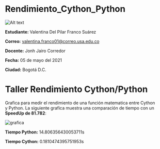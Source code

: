 # Rendimiento_Cython_Python

![Alt text](https://www.usergioarboleda.edu.co/wp-content/uploads/ultimatum/imagens/logo-mobile-UniversidadSergioArboleda.png)

**Estudiante:** Valentina Del Pilar Franco Suárez

**Correo:** valentina.franco01@correo.usa.edu.co

**Docente:** Jonh Jairo Corredor

**Fecha:** 05 de mayo del 2021

**Ciudad:** Bogotá D.C.

# Taller Rendimiento Cython/Python 
Grafica para medir el rendimiento de una función matematica entre Cython y Python.
La siguiente grafica muestra una comparación de tiempo con un **SpeedUp de 81.782**:

![grafica](https://user-images.githubusercontent.com/80859404/117225761-b2d86780-add8-11eb-9fbb-de82511c281b.png)

**Tiempo Python:** 14.806356430053711s

**Tiempo Cython:** 0.1810474395751953s
